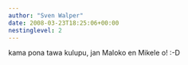 ```yaml
---
author: "Sven Walper"
date: 2008-03-23T18:25:06+00:00
nestinglevel: 2
---
```

kama pona tawa kulupu, jan Maloko en Mikele o! :-D